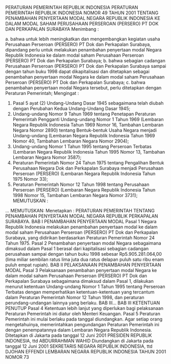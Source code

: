  PERATURAN PEMERINTAH REPUBLIK INDONESIA PERATURAN PEMERINTAH REPUBLIK INDONESIA NOMOR 49 TAHUN 2001 TENTANG PENAMBAHAN PENYERTAAN MODAL NEGARA REPUBLIK INDONESIA KE DALAM MODAL SAHAM PERUSAHAAN PERSEROAN (PERSERO) PT DOK DAN PERKAPALAN SURABAYA
Menimbang :

a. bahwa untuk lebih meningkatkan dan mengembangkan kegiatan usaha Perusahaan Perseroan (PERSERO) PT Dok dan Perkapalan Surabaya, dipandang perlu untuk melakukan penambahan penyertaan modal Negara Republik Indonesia ke dalam modal saham Perusahaan Perseroan (PERSERO) PT Dok dan Perkapalan Surabaya;
b. bahwa sebagian cadangan Perusahaan Perseroan (PERSERO) PT Dok dan Perkapalan Surabaya sampai dengan tahun buku 1998 dapat dikapitalisasi dan ditetapkan sebagai penambahan penyertaan modal Negara ke dalam modal saham Perusahaan Perseroan (PERSERO) PT Dok dan Perkapalan Surabaya;
c. bahwa penambahan penyertaan modal Negara tersebut, perlu ditetapkan dengan Peraturan Pemerintah;
Mengingat :

1. Pasal 5 ayat (2) Undang-Undang Dasar 1945 sebagaimana telah diubah dengan Perubahan Kedua Undang-Undang Dasar 1945;
2. Undang-undang Nomor 9 Tahun 1969 tentang Penetapan Peraturan Pemerintah Pengganti Undang-undang Nomor 1 Tahun 1969 (Lembaran Negara Republik Indonesia Tahun 1969 Nomor 16, Tambahan Lembaran Negara Nomor 2890) tentang Bentuk-bentuk Usaha Negara menjadi Undang-undang (Lembaran Negara Republik Indonesia Tahun 1969 Nomor 40, Tambahan Lembaran Negara Nomor 2904);
3. Undang-undang Nomor 1 Tahun 1995 tentang Perseroan Terbatas (Lembaran Negara Republik Indonesia Tahun 1995 Nomor 13, Tambahan Lembaran Negara Nomor 3587);
4. Peraturan Pemerintah Nomor 24 Tahun 1975 tentang Pengalihan Bentuk Perusahaan Negara Dok dan Perkapalan Surabaya menjadi Perusahaan Perseroan (PERSERO) (Lembaran Negara Republik Indonesia Tahun 1975 Nomor 33);
5. Peraturan Pemerintah Nomor 12 Tahun 1998 tentang Perusahaan Perseroan (PERSERO) (Lembaran Negara Republik Indonesia Tahun 1998 Nomor 15, Tambahan Lembaran Negara Nomor 3731);
MEMUTUSKAN :

...
MEMUTUSKAN:
 Menetapkan : PERATURAN PEMERINTAH TENTANG PENAMBAHAN PENYERTAAN MODAL NEGARA REPUBLIK PERKAPALAN SURABAYA.
BAB I PENAMBAHAN PENYERTAAN MODAL
Pasal 1
Negara Republik Indonesia melakukan penambahan penyertaan modal ke dalam modal saham Perusahaan Perseroan (PERSERO) PT Dok dan Perkapalan Surabaya, yang didirikan berdasarkan Peraturan Pemerintah Nomor 24 Tahun 1975.
Pasal 2
Penambahan penyertaan modal Negara sebagaimana dimaksud dalam Pasal 1 berasal dari kapitalisasi sebagian cadangan perusahaan sampai dengan tahun buku 1998 sebesar Rp5.905.281.064,00 (lima miliar sembilan ratus lima juta dua ratus delapan puluh satu ribu enam puluh empat rupiah).
BAB II PELAKSANAAN PENAMBAHAN PENYERTAAN MODAL
Pasal 3
Pelaksanaan penambahan penyertaan modal Negara ke dalam modal saham Perusahaan Perseroan (PERSERO) PT Dok dan Perkapalan Surabaya sebagaimana dimaksud dalam Pasal 1, dilakukan menurut ketentuan Undang-undang Nomor 1 Tahun 1995 tentang Perseroan Terbatas dengan memperhatikan ketentuan-ketentuan yang tercantum dalam Peraturan Pemerintah Nomor 12 Tahun 1998, dan peraturan perundang-undangan lainnya yang berlaku. BAB III...
BAB III KETENTUAN PENUTUP
Pasal 4
Ketentuan lebih lanjut yang diperlukan bagi pelaksanaan Peraturan Pemerintah ini diatur oleh Menteri Keuangan.
Pasal 5
Peraturan Pemerintah ini mulai berlaku pada tanggal diundangkan.
Agar setiap orang mengetahuinya, memerintahkan pengundangan Peraturan Pemerintah ini dengan penempatannya dalam Lembaran Negara Republik Indonesia. Ditetapkan di Jakarta pada tanggal 12 Juni 2001 PRESIDEN REPUBLIK INDONESIA, ttd ABDURRAHMAN WAHID Diundangkan di Jakarta pada tanggal 12 Juni 2001 SEKRETARIS NEGARA REPUBLIK INDONESIA, ttd DJOHAN EFFENDI LEMBARAN NEGARA REPUBLIK INDONESIA TAHUN 2001 NOMOR 73